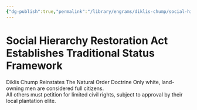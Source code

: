 ```yaml
---
{"dg-publish":true,"permalink":"/library/engrams/diklis-chump/social-hierarchy-restoration-act-establishes-traditional-status-framework/","tags":["DC/Aristocracy","DC/AS5"]}
---
```


# Social Hierarchy Restoration Act Establishes Traditional Status Framework
Diklis Chump Reinstates The Natural Order Doctrine
Only white, land-owning men are considered full citizens.  
All others must petition for limited civil rights, subject to approval by their local plantation elite.
